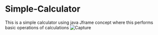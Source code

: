 # Simple-Calculator
This is  a simple calculator using java Jframe concept where this performs basic operations of calculations
![Capture](https://user-images.githubusercontent.com/117185119/236491077-2f7960e3-9897-403a-a5c9-beec92992012.PNG)


